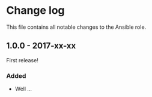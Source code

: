 # Change log

This file contains all notable changes to the Ansible role.

## 1.0.0 - 2017-xx-xx

First release!

### Added
- Well ...
